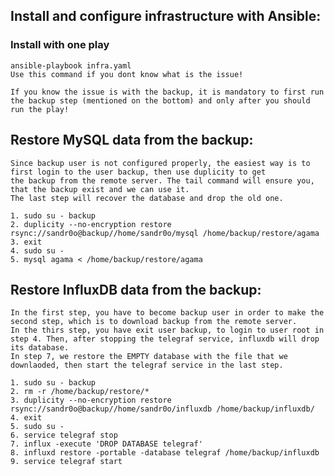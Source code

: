 ## Install and configure infrastructure with Ansible:

### Install with one play

    ansible-playbook infra.yaml
    Use this command if you dont know what is the issue!

    If you know the issue is with the backup, it is mandatory to first run the backup step (mentioned on the bottom) and only after you should run the play!

## Restore MySQL data from the backup:
    Since backup user is not configured properly, the easiest way is to first login to the user backup, then use duplicity to get
    the backup from the remote server. The tail command will ensure you, that the backup exist and we can use it.
    The last step will recover the database and drop the old one.
    
    1. sudo su - backup
    2. duplicity --no-encryption restore rsync://sandr0o@backup//home/sandr0o/mysql /home/backup/restore/agama
    3. exit
    4. sudo su -
    5. mysql agama < /home/backup/restore/agama

## Restore InfluxDB data from the backup:


    In the first step, you have to become backup user in order to make the second step, which is to download backup from the remote server.
    In the thirs step, you have exit user backup, to login to user root in step 4. Then, after stopping the telegraf service, influxdb will drop its database.
    In step 7, we restore the EMPTY database with the file that we downlaoded, then start the telegraf service in the last step.

    1. sudo su - backup
    2. rm -r /home/backup/restore/*
    3. duplicity --no-encryption restore rsync://sandr0o@backup//home/sandr0o/influxdb /home/backup/influxdb/
    4. exit
    5. sudo su -
    6. service telegraf stop
    7. influx -execute 'DROP DATABASE telegraf'
    8. influxd restore -portable -database telegraf /home/backup/influxdb
    9. service telegraf start
